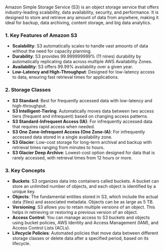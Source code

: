 Amazon Simple Storage Service (S3) is an object storage service that offers industry-leading scalability, data availability, security, and performance. It is designed to store and retrieve any amount of data from anywhere, making it ideal for backup, data archiving, content storage, and big data analytics.

### 1. **Key Features of Amazon S3**
   - **Scalability**: S3 automatically scales to handle vast amounts of data without the need for capacity planning.
   - **Durability**: S3 provides 99.999999999% (11 nines) durability by automatically replicating data across multiple AWS Availability Zones.
   - **Availability**: S3 offers 99.99% availability over a given year.
   - **Low-Latency and High-Throughput**: Designed for low-latency access to data, ensuring fast retrieval times for applications.

### 2. **Storage Classes**
   - **S3 Standard**: Best for frequently accessed data with low-latency and high-throughput.
   - **S3 Intelligent-Tiering**: Automatically moves data between two access tiers (frequent and infrequent) based on changing access patterns.
   - **S3 Standard-Infrequent Access (IA)**: For infrequently accessed data that requires rapid access when needed.
   - **S3 One Zone-Infrequent Access (One Zone-IA)**: For infrequently accessed data stored in a single availability zone.
   - **S3 Glacier**: Low-cost storage for long-term archival and backup with retrieval times ranging from minutes to hours.
   - **S3 Glacier Deep Archive**: Lowest-cost option designed for data that is rarely accessed, with retrieval times from 12 hours or more.

### 3. **Key Concepts**
   - **Buckets**: S3 organizes data into containers called buckets. A bucket can store an unlimited number of objects, and each object is identified by a unique key.
   - **Objects**: The fundamental entities stored in S3, which include the actual data (files) and associated metadata. Objects can be as large as 5 TB.
   - **Versioning**: S3 allows you to retain multiple versions of an object. This helps in retrieving or restoring a previous version of an object.
   - **Access Control**: You can manage access to S3 buckets and objects using bucket policies, AWS Identity and Access Management (IAM), and Access Control Lists (ACLs).
   - **Lifecycle Policies**: Automated policies that move data between different storage classes or delete data after a specified period, based on its lifecycle.
